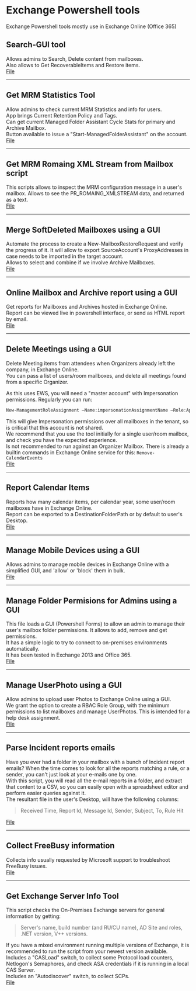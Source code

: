 # Exchange Powershell tools
Exchange Powershell tools mostly use in Exchange Online (Office 365)

## Search-GUI tool
Allows admins to Search, Delete content from mailboxes.  
Also allows to Get RecoverableItems and Restore items.  
[File](/search-gui/)

----

## Get MRM Statistics Tool  
Allow admins to check current MRM Statistics and info for users.  
App brings Current Retention Policy and Tags.  
Can get current Managed Folder Assistant Cycle Stats for primary and Archive Mailbox.  
Button available to issue a "Start-ManagedFolderAssistant" on the account.  
[File](/Get-MRMStatistics/)

----

## Get MRM Romaing XML Stream from Mailbox script  
This scripts allows to inspect the MRM configuration message in a user's mailbox.
Allows to see the PR_ROMAING_XMLSTREAM data, and returned as a text.  
[File](/Get-MRMRoamingXMLData/)  

----

## Merge SoftDeleted Mailboxes using a GUI
Automate the process to create a New-MailboxRestoreRequest and verify the progress of it.
It will allow to export SourceAccount's ProxyAddresses in case needs to be imported in the target account.   
Allows to select and combine if we involve Archive Mailboxes.  
[File](/MergeMailboxes-gui/)

----

## Online Mailbox and Archive report using a GUI  
Get reports for Mailboxes and Archives hosted in Exchange Online.  
Report can be viewed live in powershell interface, or send as HTML report by email.  
[File](/OnlineArchiveReport-gui/)

----

## Delete Meetings using a GUI  
Delete Meeting items from attendees when Organizers already left the company, in Exchange Online.  
You can pass a list of users/room mailboxes, and delete all meetings found from a specific Organizer.  

As this uses EWS, you will need a "master account" with Impersonation permissions. Regularly you can run:  
``` powershell
New-ManagementRoleAssignment –Name:impersonationAssignmentName –Role:ApplicationImpersonation –User:<Account>
```  
This will give Impersonation permissions over all mailboxes in the tenant, so is critical that this account is not shared.  
We recommend that you use the tool initially for a single user/room mailbox, and check you have the expected experience.  
Is not recommended to run against an Organizer Mailbox. There is already a builtin commands in Exchange Online service for this: `Remove-CalendarEvents`  
[File](/DeleteMeetings-gui/)

----

## Report Calendar Items  
Reports how many calendar items, per calendar year, some user/room mailboxes have in Exchange Online.  
Report can be exported to a DestinationFolderPath or by default to user's Desktop.  
[File](/ReportCalendarItems/)

----

## Manage Mobile Devices using a GUI  
Allows admins to manage mobile devices in Exchange Online with a simplified GUI, and 'allow' or 'block' them in bulk.  
[File](/Manage-MobileDevices/)

----

## Manage Folder Permisions for Admins using a GUI  

This file loads a GUI (Powershell Forms) to allow an admin to manage their user's mailbox folder permissions. It allows to add, remove and get permissions.  
It has a simple logic to try to connect to on-premises environments automatically.  
It has been tested in Exchange 2013 and Office 365.  
[File](/Manage-FolderPermissions-gui/)  

----

## Manage UserPhoto using a GUI  

Allow admins to upload user Photos to Exchange Online using a GUI.  
We grant the option to create a RBAC Role Group, with the minimum permissions to list mailboxes and manage UserPhotos. This is intended for a help desk assignment.  
[File](/Manage-UserPhoto-gui/)

----

## Parse Incident reports emails  

Have you ever had a folder in your mailbox with a bunch of Incident report emails? When the time comes to look for all the reports matching a rule, or a sender, you can't just look at your e-mails one by one.  
With this script, you will read all the e-mail reports in a folder, and extract that content to a CSV, so you can easily open with a spreadsheet editor and perform easier queries against it.  
The resultant file in the user's Desktop, will have the following columns:  
> Received Time, Report Id, Message Id, Sender, Subject, To, Rule Hit

[File](/Parse-IncidentReports/)

----

## Collect FreeBusy information
Collects info usually requested by Microsoft support to troubleshoot FreeBusy issues.  
[File](/CollectFBLogs/)

----

## Get Exchange Server Info Tool  

This script checks the On-Premises Exchange servers for general information by getting:  
> Server's name, build number (and RU/CU name), AD Site and roles, .NET version, V++ versions.

If you have a mixed environment running multiple versions of Exchange, it is recommended to run the script from your newest version available.  
Includes a "CASLoad" switch, to collect some Protocol load counters, Netlogon's Semaphores, and check ASA credentials if it is running in a local CAS Server.  
Includes an "Autodiscover" switch, to collect SCPs.  
[File](/Get-ExchangeServerInfo/)